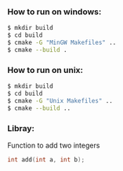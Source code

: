 ### How to run on windows:
```bash
$ mkdir build
$ cd build
$ cmake -G "MinGW Makefiles" ..
$ cmake --build .
```

### How to run on unix:
```bash
$ mkdir build
$ cd build
$ cmake -G "Unix Makefiles" ..
$ cmake --build ..
```


### Libray:

Function to add two integers
```c
int add(int a, int b);
```

